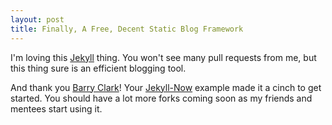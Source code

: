 ```yaml
---
layout: post
title: Finally, A Free, Decent Static Blog Framework
---
```


I'm loving this [Jekyll](https://github.com/jekyll) thing. You won't see many pull requests from me, but this thing sure is an efficient blogging tool.

And thank you [Barry Clark](https://github.com/barryclark)! Your [Jekyll-Now](https://github.com/barryclark/Jekyll-Now) example made it a cinch to get started. You should have a lot more forks coming soon as my friends and mentees start using it.